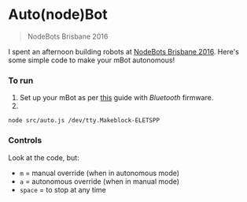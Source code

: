 # Auto(node)Bot
> NodeBots Brisbane 2016

I spent an afternoon building robots at [NodeBots Brisbane 2016](http://nodebotsau.io/). Here's some simple code to make your mBot autonomous!

### To run

1. Set up your mBot as per [this](https://github.com/Makeblock-official/mbot_nodebots) guide with _Bluetooth_ firmware.
2. 
```
node src/auto.js /dev/tty.Makeblock-ELETSPP
```

### Controls

Look at the code, but:
- `m` = manual override (when in autonomous mode)
- `a` = autonomous override (when in manual mode)
- `space` = to stop at any time
